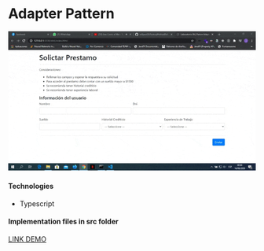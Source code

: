 # Adapter Pattern
![](docs/demo.gif)
#### Technologies
- Typescript

#### Implementation files in  src folder
[LINK DEMO](https://willjean29.github.io/AdapterPattern/)